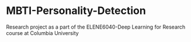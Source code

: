 # MBTI-Personality-Detection
Research project as a part of the ELENE6040-Deep Learning for Research course at Columbia University

